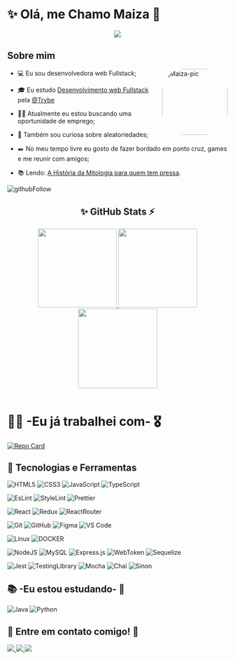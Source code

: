 # ✨ Olá, me Chamo Maiza 👋

<p align="center">
  <img src="https://github-profile-trophy.vercel.app/?username=MaizaDV&theme=dracula&row=2&no-bg=true&column=3&margin-w=15&margin-h=15" />
</p>

## **Sobre mim**
  <img
    align="right"
    alt="Maiza-pic"
    height="150" style="border-radius:50px;"
    src="https://media.licdn.com/dms/image/D4D03AQHZJr2kHjOc9Q/profile-displayphoto-shrink_200_200/0/1669299452174?e=1697068800&v=beta&t=YdTobSO7heqMf1ZtNqcacLRbFGFQ9sCf6WvP28z3SqY"
  />

- 💻 Eu sou desenvolvedora web Fullstack;

- 🎓 Eu estudo [Desenvolvimento web Fullstack](https://www.betrybe.com/formacao-desenvolvimento-web) pela [@Trybe](https://www.betrybe.com/)

- 👩‍💻 Atualmente eu estou buscando uma oportunidade de emprego;

- 🔎 Também sou curiosa sobre aleatoriedades;

- ✒️ No meu tempo livre eu gosto de fazer bordado em ponto cruz, games e me reunir com amigos;

- 📚 Lendo: [A História da Mitologia para quem tem pressa](https://www.amazon.com.br/Hist%C3%B3ria-Mitologia-Para-Quem-Pressa/dp/856585986X/ref=sr_1_1?__mk_pt_BR=%C3%85M%C3%85%C5%BD%C3%95%C3%91&crid=1BAMQPF8K3L6B&keywords=A+Hist%C3%B3ria+da+Mitologia+para+quem+tem+pressa&qid=1691795026&s=books&sprefix=a+hist%C3%B3ria+da+mitologia+para+quem+tem+pressa%2Cstripbooks%2C188&sr=1-1#:~:text=Seguir-,A%20Hist%C3%B3ria%20da%20Mitologia%20para%20quem%20tem%20pressa,-Capa%20comum%20%E2%80%93%2023).

![githubFollow](https://img.shields.io/github/followers/MaizaDV.svg?style=social&label=Follow&maxAge=2592000)

<div align="center">
  <h2><strong>✨ GitHub Stats ⚡</strong></h2>
  <a href="https://github.com/MaizaDV">
  <img
    height="180em"
    src="https://streak-stats.demolab.com?user=MaizaDV&theme=dracula&locale=pt_BR&date_format=j%2Fn%5B%2FY%5D"
  />
  <img
    height="180em"
    src="https://github-readme-stats.vercel.app/api?username=MaizaDV&show_icons=true&theme=dracula&include_all_commits=true&count_private=true"
  />
  <img
    height="181em"
    src="https://github-readme-stats.vercel.app/api/top-langs/?username=MaizaDV&layout=compact&langs_count=7&theme=dracula"
  />
  </a>
</div>

</br>

# 👩‍💻 **-Eu já trabalhei com-** 🎖️
[![Repo Card](https://github-readme-stats.vercel.app/api/pin/?username=MaizaDV&repo=trybe_exercicios&bg_color=000&border_color=30A3DC&show_icons=true&icon_color=30A3DC&title_color=E94D5F&text_color=FFF)](https://github.com/MaizaDV/trybe_exercicios)

## 📌 **Tecnologias e Ferramentas**

![HTML5](https://img.shields.io/badge/html5-%23E34F26.svg?style=for-the-badge&logo=html5&logoColor=white)
![CSS3](https://img.shields.io/badge/css3-%231572B6.svg?style=for-the-badge&logo=css3&logoColor=white)
![JavaScript](https://img.shields.io/badge/javascript-%23323330.svg?style=for-the-badge&logo=javascript&logoColor=%23F7DF1E)
![TypeScript](https://img.shields.io/badge/typescript-%23007ACC.svg?style=for-the-badge&logo=typescript&logoColor=white)

![EsLint](https://img.shields.io/badge/eslint-3A33D1?style=for-the-badge&logo=eslint&logoColor=white)
![StyleLint](https://img.shields.io/badge/stylelint-000?style=for-the-badge&logo=stylelint&logoColor=white)
![Prettier](https://img.shields.io/badge/prettier-1A2C34?style=for-the-badge&logo=prettier&logoColor=F7BA3E)

![React](https://img.shields.io/badge/react-%2320232a.svg?style=for-the-badge&logo=react&logoColor=%2361DAFB)
![Redux](https://img.shields.io/badge/Redux-593D88?style=for-the-badge&logo=redux&logoColor=white)
![ReactRouter](	https://img.shields.io/badge/React_Router-CA4245?style=for-the-badge&logo=react-router&logoColor=white)

![Git](https://img.shields.io/badge/git-%23F05033.svg?style=for-the-badge&logo=git&logoColor=white)
![GitHub](https://img.shields.io/badge/github-%23121011.svg?style=for-the-badge&logo=github&logoColor=white)
![Figma](https://img.shields.io/badge/figma-%23F24E1E.svg?style=for-the-badge&logo=figma&logoColor=white)
![VS Code](https://img.shields.io/badge/VS%20Code-0078d7.svg?style=for-the-badge&logo=visual-studio-code&logoColor=white)

![Linux](https://img.shields.io/badge/Linux-E34F26?style=for-the-badge&logo=linux&logoColor=black)
![DOCKER](https://img.shields.io/badge/Docker-2496ED?style=for-the-badge&logo=docker&logoColor=white)

![NodeJS](https://img.shields.io/badge/node.js-6DA55F?style=for-the-badge&logo=node.js&logoColor=white)
![MySQL](https://img.shields.io/badge/MySQL-00000F?style=for-the-badge&logo=mysql&logoColor=white)
![Express.js](https://img.shields.io/badge/Express.js-404D59?style=for-the-badge)
![WebToken](https://img.shields.io/badge/json%20web%20tokens-323330?style=for-the-badge&logo=json-web-tokens&logoColor=pink)
![Sequelize](https://img.shields.io/badge/sequelize-323330?style=for-the-badge&logo=sequelize&logoColor=blue)

![Jest](https://img.shields.io/badge/Jest-323330?style=for-the-badge&logo=Jest&logoColor=white)
![TestingLibrary](https://img.shields.io/badge/testing%20library-323330?style=for-the-badge&logo=testing-library&logoColor=red)
![Mocha](https://img.shields.io/badge/mocha.js-323330?style=for-the-badge&logo=mocha&logoColor=Brown)
![Chai](https://img.shields.io/badge/chai.js-323330?style=for-the-badge&logo=chai&logoColor=red)
![Sinon](https://img.shields.io/badge/sinon.js-323330?style=for-the-badge&logo=sinon)

## 📚 **-Eu estou estudando-** 📝

![Java](https://img.shields.io/badge/java-%23ED8B00.svg?style=for-the-badge&logo=openjdk&logoColor=white)
![Python](https://img.shields.io/badge/Python-14354C?style=for-the-badge&logo=python&logoColor=white)

<div>
  <h2><strong>📨 Entre em contato comigo! 📩</strong></h2>
  <a href="https://www.instagram.com/maizadv/" target="_blank">
    <img
      src="https://img.shields.io/badge/-Instagram-%23E4405F?style=for-the-badge&logo=instagram&logoColor=white"
      target="_blank"
    />
  </a>
  <a href = "mailto:maizadv02107@gmail.com">
    <img
      src="https://img.shields.io/badge/-Gmail-%23333?style=for-the-badge&logo=gmail&logoColor=white" target="_blank"
    />
  </a>
  <a href="https://www.linkedin.com/in/maiza-dantas-170015205/" target="_blank">
    <img
      src="https://img.shields.io/badge/-LinkedIn-%230077B5?style=for-the-badge&logo=linkedin&logoColor=white" target="_blank"
    />
  </a>
</div>
